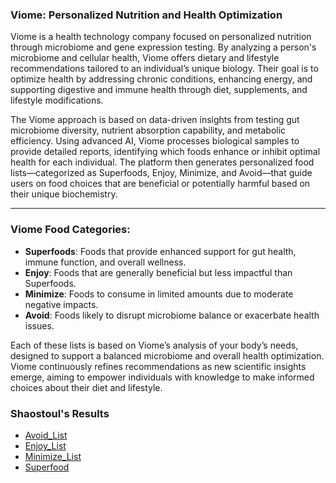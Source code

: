### Viome: Personalized Nutrition and Health Optimization

Viome is a health technology company focused on personalized nutrition through microbiome and gene expression testing. By analyzing a person's microbiome and cellular health, Viome offers dietary and lifestyle recommendations tailored to an individual’s unique biology. Their goal is to optimize health by addressing chronic conditions, enhancing energy, and supporting digestive and immune health through diet, supplements, and lifestyle modifications.

The Viome approach is based on data-driven insights from testing gut microbiome diversity, nutrient absorption capability, and metabolic efficiency. Using advanced AI, Viome processes biological samples to provide detailed reports, identifying which foods enhance or inhibit optimal health for each individual. The platform then generates personalized food lists—categorized as Superfoods, Enjoy, Minimize, and Avoid—that guide users on food choices that are beneficial or potentially harmful based on their unique biochemistry.

---

### Viome Food Categories:

- **Superfoods**: Foods that provide enhanced support for gut health, immune function, and overall wellness.
- **Enjoy**: Foods that are generally beneficial but less impactful than Superfoods.
- **Minimize**: Foods to consume in limited amounts due to moderate negative impacts.
- **Avoid**: Foods likely to disrupt microbiome balance or exacerbate health issues.

Each of these lists is based on Viome’s analysis of your body’s needs, designed to support a balanced microbiome and overall health optimization. Viome continuously refines recommendations as new scientific insights emerge, aiming to empower individuals with knowledge to make informed choices about their diet and lifestyle.

### Shaostoul's Results
- [Avoid_List](Project_Universe/Health/Diet/Viome/Avoid_List.md)
- [Enjoy_List](Project_Universe/Health/Diet/Viome/Enjoy_List.md)
- [Minimize_List](Project_Universe/Health/Diet/Viome/Minimize_List.md)
- [Superfood](Project_Universe/Health/Diet/Viome/Superfood.md)
